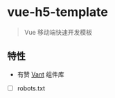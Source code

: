 # vue-h5-template

> Vue 移动端快速开发模板

## 特性

- 有赞 [Vant](https://youzan.github.io/vant/#/zh-CN/) 组件库
- [ ] robots.txt
